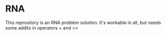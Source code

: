 # RNA
This reprository is an RNA problem solution. It's workable in all, but needs some addits in operators + and >>

